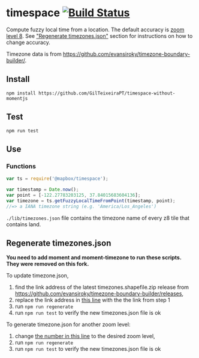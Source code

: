# timespace [![Build Status](https://travis-ci.org/mapbox/timespace.svg?branch=master)](https://travis-ci.org/mapbox/timespace)
Compute fuzzy local time from a location. The default accuracy is [zoom level 8](http://wiki.openstreetmap.org/wiki/Zoom_levels). See ["Regenerate timezones.json"](https://github.com/mapbox/timespace#regenerate-timezonesjson) section for instructions on how to change accuracy.

Timezone data is from https://github.com/evansiroky/timezone-boundary-builder/.

## Install
```
npm install https://github.com/GilTeixeiraPT/timespace-without-momentjs
```

## Test
```
npm run test
```

## Use

### Functions

```js
var ts = require('@mapbox/timespace');

var timestamp = Date.now();
var point = [-122.27783203125, 37.84015683604136];
var timezone = ts.getFuzzyLocalTimeFromPoint(timestamp, point);
//=> a IANA timezone string (e.g. 'America/Los_Angeles')
```

`./lib/timezones.json` file contains the timezone name of every z8 tile that contains land.

## Regenerate timezones.json
**You need to add moment and moment-timezone to run these scripts. They were removed on this fork.**

To update timezone.json,
1. find the link address of the latest timezones.shapefile.zip release from https://github.com/evansiroky/timezone-boundary-builder/releases,
2. replace the link address in [this line](https://github.com/mapbox/timespace/blob/master/regenerate/regenerate-timezones.sh#L1) with the the link from step 1
3. run `npm run regenerate`
4. run `npm run test` to verify the new timezones.json file is ok


To generate timezone.json for another zoom level:
1. change [the number in this line](https://github.com/mapbox/timespace/blob/master/regenerate/regenerate-timezones.sh#L8) to the desired zoom level,
2. run `npm run regenerate`
3. run `npm run test` to verify the new timezones.json file is ok

